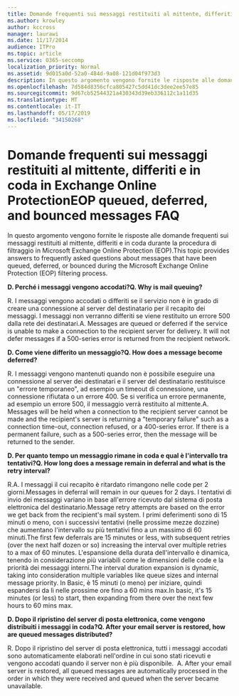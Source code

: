 ```yaml
---
title: Domande frequenti sui messaggi restituiti al mittente, differiti e in coda in EOP
ms.author: krowley
author: kccross
manager: laurawi
ms.date: 11/17/2014
audience: ITPro
ms.topic: article
ms.service: O365-seccomp
localization_priority: Normal
ms.assetid: 9d015a0d-52a0-484d-9a08-121d04f973d3
description: In questo argomento vengono fornite le risposte alle domande frequenti sui messaggi restituiti al mittente, differiti e in coda durante la procedura di filtraggio in Microsoft Exchange Online Protection (EOP).
ms.openlocfilehash: 7d584d8356cfca805427c5dd41dc3dee2ee57e85
ms.sourcegitcommit: 9d67cb52544321a430343d39eb336112c1a11d35
ms.translationtype: MT
ms.contentlocale: it-IT
ms.lasthandoff: 05/17/2019
ms.locfileid: "34150268"
---
```

# <a name="eop-queued-deferred-and-bounced-messages-faq"></a><span data-ttu-id="d8f61-103">Domande frequenti sui messaggi restituiti al mittente, differiti e in coda in Exchange Online Protection</span><span class="sxs-lookup"><span data-stu-id="d8f61-103">EOP queued, deferred, and bounced messages FAQ</span></span>

<span data-ttu-id="d8f61-104">In questo argomento vengono fornite le risposte alle domande frequenti sui messaggi restituiti al mittente, differiti e in coda durante la procedura di filtraggio in Microsoft Exchange Online Protection (EOP).</span><span class="sxs-lookup"><span data-stu-id="d8f61-104">This topic provides answers to frequently asked questions about messages that have been queued, deferred, or bounced during the Microsoft Exchange Online Protection (EOP) filtering process.</span></span>
  
 <span data-ttu-id="d8f61-105">**D. Perché i messaggi vengono accodati?**</span><span class="sxs-lookup"><span data-stu-id="d8f61-105">**Q. Why is mail queuing?**</span></span>
  
<span data-ttu-id="d8f61-p101">R. I messaggi vengono accodati o differiti se il servizio non è in grado di creare una connessione al server del destinatario per il recapito dei messaggi. I messaggi non verranno differiti se viene restituito un errore 500 dalla rete dei destinatari.</span><span class="sxs-lookup"><span data-stu-id="d8f61-p101">A. Messages are queued or deferred if the service is unable to make a connection to the recipient server for delivery. It will not defer messages if a 500-series error is returned from the recipient network.</span></span>
  
 <span data-ttu-id="d8f61-109">**D. Come viene differito un messaggio?**</span><span class="sxs-lookup"><span data-stu-id="d8f61-109">**Q. How does a message become deferred?**</span></span>
  
<span data-ttu-id="d8f61-p102">R. I messaggi vengono mantenuti quando non è possibile eseguire una connessione al server dei destinatari e il server del destinatario restituisce un "errore temporaneo", ad esempio un timeout di connessione, una connessione rifiutata o un errore 400. Se si verifica un errore permanente, ad esempio un errore 500, il messaggio verrà restituito al mittente.</span><span class="sxs-lookup"><span data-stu-id="d8f61-p102">A. Messages will be held when a connection to the recipient server cannot be made and the recipient's server is returning a "temporary failure" such as a connection time-out, connection refused, or a 400-series error. If there is a permanent failure, such as a 500-series error, then the message will be returned to the sender.</span></span>
  
 <span data-ttu-id="d8f61-113">**D. Per quanto tempo un messaggio rimane in coda e qual è l'intervallo tra tentativi?**</span><span class="sxs-lookup"><span data-stu-id="d8f61-113">**Q. How long does a message remain in deferral and what is the retry interval?**</span></span>
  
<span data-ttu-id="d8f61-114">R.</span><span class="sxs-lookup"><span data-stu-id="d8f61-114">A.</span></span> <span data-ttu-id="d8f61-115">I messaggi il cui recapito è ritardato rimangono nelle code per 2 giorni.</span><span class="sxs-lookup"><span data-stu-id="d8f61-115">Messages in deferral will remain in our queues for 2 days.</span></span> <span data-ttu-id="d8f61-116">I tentativi di invio dei messaggi variano in base all'errore ricevuto dal sistema di posta elettronica del destinatario.</span><span class="sxs-lookup"><span data-stu-id="d8f61-116">Message retry attempts are based on the error we get back from the recipient's mail system.</span></span> <span data-ttu-id="d8f61-117">I primi deferimenti sono di 15 minuti o meno, con i successivi tentativi (nelle prossime mezze dozzine) che aumentano l'intervallo su più tentativi fino a un massimo di 60 minuti.</span><span class="sxs-lookup"><span data-stu-id="d8f61-117">The first few deferrals are 15 minutes or less, with subsequent retries (over the next half dozen or so) increasing the interval over multiple retries to a max of 60 minutes.</span></span> <span data-ttu-id="d8f61-118">L'espansione della durata dell'intervallo è dinamica, tenendo in considerazione più variabili come le dimensioni delle code e la priorità dei messaggi interni.</span><span class="sxs-lookup"><span data-stu-id="d8f61-118">The interval duration expansion is dynamic, taking into consideration multiple variables like queue sizes and internal message priority.</span></span> <span data-ttu-id="d8f61-119">In Basic, è 15 minuti (o meno) per iniziare, quindi espandersi da lì nelle prossime ore fino a 60 mins max.</span><span class="sxs-lookup"><span data-stu-id="d8f61-119">In basic, it's 15 minutes (or less) to start, then expanding from there over the next few hours to 60 mins max.</span></span>
  
 <span data-ttu-id="d8f61-120">**D. Dopo il ripristino del server di posta elettronica, come vengono distribuiti i messaggi in coda?**</span><span class="sxs-lookup"><span data-stu-id="d8f61-120">**Q. After your email server is restored, how are queued messages distributed?**</span></span>
  
<span data-ttu-id="d8f61-p104">R. Dopo il ripristino del server di posta elettronica, tutti i messaggi accodati sono automaticamente elaborati nell'ordine in cui sono stati ricevuti e vengono accodati quando il server non è più disponibile.  </span><span class="sxs-lookup"><span data-stu-id="d8f61-p104">A. After your email server is restored, all queued messages are automatically processed in the order in which they were received and queued when the server became unavailable.</span></span> 
  

